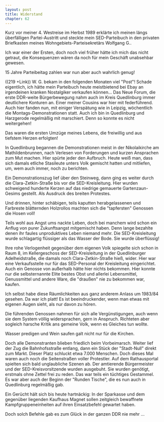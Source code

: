 ```yaml
---  
layout: post
title: Widerstand
chapter: 62
---  
```




Kurz vor meiner 4. Westreise im Herbst 1989 erklärte ich meinen längs
überfälligen Partei-Austritt und steckte mein SED-Parteibuch in den privaten
Briefkasten meines Wohngebiets-Parteisekretärs Wolfgang G..

Ich war einer der Ersten, doch noch viel früher hätte ich mich das nicht
getraut, die Konsequenzen wären da noch für mein Geschäft unabsehbar gewesen.

15 Jahre Parteibeitag zahlen war nun aber auch wahrlich genug!

((219 +Link)) W. G. bekam in den folgenden Monaten viel "Post"! Schade
eigentlich, ich hätte mein Parteibuch heute meistbietend bei Ebay an
irgendeinen kranken Nostalgiker verkaufen können… Das Neue Forum, die erste
DDR-weite Bürgerbewegung nahm auch im Kreis Quedlinburg immer deutlichere
Konturen an. Einer meiner Cousins war hier mit federführend. Auch hier fanden
nun, mit einiger Verspätung wie in Leipzig, wöchentlich die
Montags-Demonstrationen statt. Auch ich bin in Quedlinburg und Harzgerode
regelmäßig mit marschiert. Denn so konnte es nicht weitergehen!

Das waren die ersten Umzüge meines Lebens, die freiwillig und aus tiefstem
Herzen erfolgten!

In Quedlinburg begannen die Demonstrationen meist in der Nikolaikirche am
Mathildenbrunnen, nach Verlesen von Forderungen und kurzen Ansprachen zum Mut
machen. Hier spürte jeder den Aufbruch. Heute weiß man, dass sich damals
etliche Stasileute unters Volk gemischt hatten und mitliefen, um, wem auch
immer, noch zu berichten.

Ein Demonstrationszug lief über den Steinweg, dann ging es weiter durch die
Clara-Zetkin-Straße bis vor die SED-Kreisleitung. Hier wurden schweigend
hunderte Kerzen auf das niedrige gemauerte Gartenzaun-Gesims gestellt. Als
Ausdruck des breiten Protestes.

Und drinnen, hinter schäbigen, teils kaputten herabgelassenen und Farbreste
blätternden Holzrollos machten sich die "tapfersten" Genossen die Hosen voll!

Teils wohl aus Angst ums nackte Leben, doch bei manchem wird schon ein Anflug
von purer Zukunftsangst mitgemischt haben. Denn lange bezahlte denen ihr
faules unproduktives Leben niemand mehr. Die SED-Kreisleitung wurde
schlagartig flüssiger als das Wasser der Bode. Sie wurde überflüssig!

Ihre rohe Verlogenheit gegenüber dem eigenen Volk spiegelte sich schon in Raum
8, im Kellergeschoss der SED-Kreisleitung in der Quedlinburger Adelheidstraße,
die damals noch Clara-Zetkin-Straße hieß, wider. Hier war eine Verkaufsstelle
nur für das SED-Personal der Kreisleitung eingerichtet. Auch ein Genosse von
außerhalb hätte hier nichts bekommen. Hier konnte nur die selbsternannte Elite
bestes Obst und allerlei Lebensmittel, Genussmittel und andere Ware, die
"draußen" nie zu bekommen war, kaufen.

Ich selbst habe diese Räumlichkeiten aus ganz anderem Anlass um 1983/84
gesehen. Da war ich platt! Es ist beeindruckender, wenn man etwas mit eigenen
Augen sieht, als nur davon zu hören.

Die führenden Genossen nahmen für sich alle Vergünstigungen, auch wenn sie dem
System völlig widersprachen, gern in Anspruch. Richteten aber sogleich harsche
Kritik ans gemeine Volk, wenn es Gleiches tun wollte.

Wasser predigen und Wein saufen galt nicht nur für die Kirchen.

Doch alle Demonstranten blieben friedlich beim Vorbeimarsch. Weiter lief der
Zug die Bahnhofsstraße entlang, dann ein Stück der "Stadt-Null" direkt zum
Markt. Dieser Platz schluckt etwa 7.000 Menschen. Doch dieses Mal waren auch
noch die Seitenstraßen voller Protestler. Auf dem Rathausportal spielten sich
bald unglaubliche Szenen ab. Der amtierende Bürgermeister und der
SED-Kreisvorsitzende wurden ausgebuht. Sie wurden genötigt, erstmals ohne
Zettel frei zu reden. Das war teils ein tüchtiges Gestammel. Es war aber auch
der Beginn der "Runden Tische", die es nun auch in Quedlinburg regelmäßig gab.

Ein Gerücht hält sich bis heute hartnäckig: In der Sparkasse und dem gegenüber
liegenden Kaufhaus Magnet sollen zeitgleich bewaffnete Kampfgruppeneinheiten
auf ihren Einsatzbefehl gewartet haben.

Doch solch Befehle gab es zum Glück in der ganzen DDR nie mehr …

